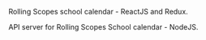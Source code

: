 Rolling Scopes school calendar - ReactJS and Redux.

API server for Rolling Scopes School calendar - NodeJS.
